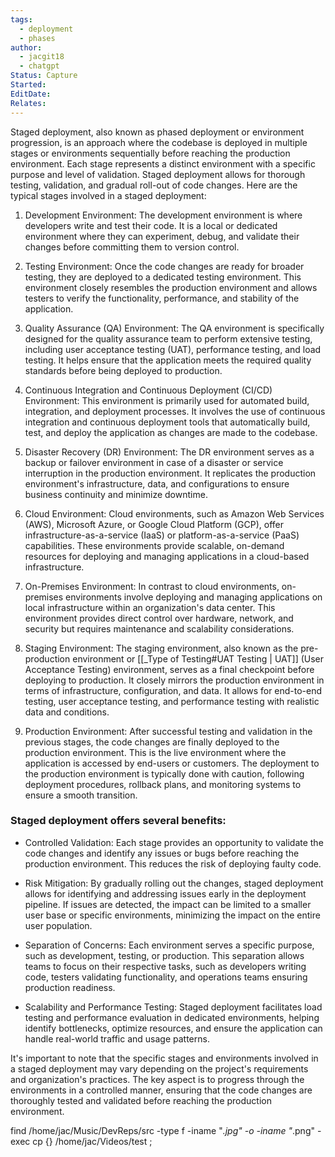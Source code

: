 ```yaml
---
tags:
  - deployment
  - phases
author:
  - jacgit18
  - chatgpt
Status: Capture
Started: 
EditDate: 
Relates:
---
```

Staged deployment, also known as phased deployment or environment progression, is an approach where the codebase is deployed in multiple stages or environments sequentially before reaching the production environment. Each stage represents a distinct environment with a specific purpose and level of validation. Staged deployment allows for thorough testing, validation, and gradual roll-out of code changes. Here are the typical stages involved in a staged deployment:

1. Development Environment: The development environment is where developers write and test their code. It is a local or dedicated environment where they can experiment, debug, and validate their changes before committing them to version control.

2. Testing Environment: Once the code changes are ready for broader testing, they are deployed to a dedicated testing environment. This environment closely resembles the production environment and allows testers to verify the functionality, performance, and stability of the application.

3. Quality Assurance (QA) Environment: The QA environment is specifically designed for the quality assurance team to perform extensive testing, including user acceptance testing (UAT), performance testing, and load testing. It helps ensure that the application meets the required quality standards before being deployed to production.

4. Continuous Integration and Continuous Deployment (CI/CD) Environment: This environment is primarily used for automated build, integration, and deployment processes. It involves the use of continuous integration and continuous deployment tools that automatically build, test, and deploy the application as changes are made to the codebase.

5. Disaster Recovery (DR) Environment: The DR environment serves as a backup or failover environment in case of a disaster or service interruption in the production environment. It replicates the production environment's infrastructure, data, and configurations to ensure business continuity and minimize downtime.

6. Cloud Environment: Cloud environments, such as Amazon Web Services (AWS), Microsoft Azure, or Google Cloud Platform (GCP), offer infrastructure-as-a-service (IaaS) or platform-as-a-service (PaaS) capabilities. These environments provide scalable, on-demand resources for deploying and managing applications in a cloud-based infrastructure.

7. On-Premises Environment: In contrast to cloud environments, on-premises environments involve deploying and managing applications on local infrastructure within an organization's data center. This environment provides direct control over hardware, network, and security but requires maintenance and scalability considerations.

8. Staging Environment: The staging environment, also known as the pre-production environment or [[_Type of Testing#UAT Testing | UAT]] (User Acceptance Testing) environment, serves as a final checkpoint before deploying to production. It closely mirrors the production environment in terms of infrastructure, configuration, and data. It allows for end-to-end testing, user acceptance testing, and performance testing with realistic data and conditions.

9. Production Environment: After successful testing and validation in the previous stages, the code changes are finally deployed to the production environment. This is the live environment where the application is accessed by end-users or customers. The deployment to the production environment is typically done with caution, following deployment procedures, rollback plans, and monitoring systems to ensure a smooth transition.

### Staged deployment offers several benefits:

- Controlled Validation: Each stage provides an opportunity to validate the code changes and identify any issues or bugs before reaching the production environment. This reduces the risk of deploying faulty code.

- Risk Mitigation: By gradually rolling out the changes, staged deployment allows for identifying and addressing issues early in the deployment pipeline. If issues are detected, the impact can be limited to a smaller user base or specific environments, minimizing the impact on the entire user population.

- Separation of Concerns: Each environment serves a specific purpose, such as development, testing, or production. This separation allows teams to focus on their respective tasks, such as developers writing code, testers validating functionality, and operations teams ensuring production readiness.

- Scalability and Performance Testing: Staged deployment facilitates load testing and performance evaluation in dedicated environments, helping identify bottlenecks, optimize resources, and ensure the application can handle real-world traffic and usage patterns.

It's important to note that the specific stages and environments involved in a staged deployment may vary depending on the project's requirements and organization's practices. The key aspect is to progress through the environments in a controlled manner, ensuring that the code changes are thoroughly tested and validated before reaching the production environment.

find /home/jac/Music/DevReps/src -type f -iname "*.jpg" -o -iname "*.png" -exec cp {} /home/jac/Videos/test \;
